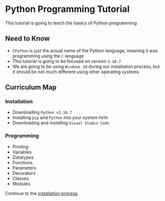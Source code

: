 # Python Programming Tutorial
This tutorial is going to teach the basics of Python programming

## Need to Know
- `CPython` is just the actual name of the Python language, meaning it was programming using the `C` language
- This tutorial is going to be focused on version `3.10.7`
- We are going to be using `Windows 10` during our installation process, but it should be not much different using other operating systems

## Curriculum Map
### Installation
- Downloading `Python v3.10.7`
- Installing `pip` and `Python` into your system `PATH`
- Downloading and installing `Visual Studio Code`

### Programming
- Printing
- Variables
- Datatypes
- Functions
- Parameters
- Decorators
- Classes
- Modules

Continue to the [installation process](link.whatever)
